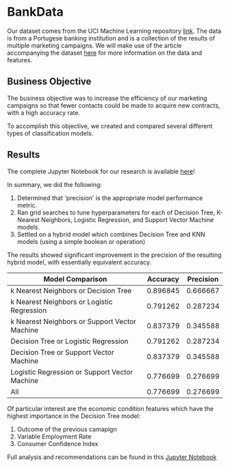# BankData

Our dataset comes from the UCI Machine Learning repository [link](https://archive.ics.uci.edu/ml/datasets/bank+marketing).  The data is from a Portugese banking institution and is a collection of the results of multiple marketing campaigns.  We will make use of the article accompanying the dataset [here](CRISP-DM-BANK.pdf) for more information on the data and features.

## Business Objective

The business objective was to increase the efficiency of our marketing campaigns so that fewer contacts could be made to acquire new contracts, with a high accuracy rate.

To accomplish this objective, we created and compared several different types of classification models.

## Results

The complete Jupyter Notebook for our research is available [here](./prompt_III.ipynb)!

In summary, we did the following:
1. Determined that 'precision' is the appropriate model performance metric.
2. Ran grid searches to tune hyperparameters for each of Decision Tree, K-Nearest Neighbors, Logistic Regression, and Support Vector Machine models.
3. Settled on a hybrid model which combines Decision Tree and KNN models (using a simple boolean or operation)

The results showed significant improvement in the precision of the resulting hybrid model, with essentially equivalent accuracy.

| Model Comparison                             | Accuracy | Precision |
|----------------------------------------------|----------|-----------|
| k Nearest Neighbors or Decision Tree         | 0.896845 | 0.666667  |
| k Nearest Neighbors or Logistic Regression   | 0.791262 | 0.287234  |
| k Nearest Neighbors or Support Vector Machine| 0.837379 | 0.345588  |
| Decision Tree or Logistic Regression         | 0.791262 | 0.287234  |
| Decision Tree or Support Vector Machine      | 0.837379 | 0.345588  |
| Logistic Regression or Support Vector Machine| 0.776699 | 0.276699  |
| All                                          | 0.776699 | 0.276699  |

Of particular interest are the economic condition features which have the highest importance in the Decision Tree model:
1. Outcome of the previous camapign
2. Variable Employment Rate
3. Consumer Confidence Index

Full analysis and recommendations can be found in this [Jupyter Notebook](https://github.com/johnprg/BankData/blob/main/prompt_III.ipynb)